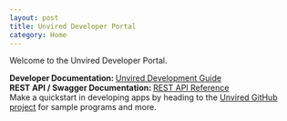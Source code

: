 ```yaml
---
layout: post
title: Unvired Developer Portal
category: Home
---
```


Welcome to the Unvired Developer Portal.

<div class="message">
<strong>Developer Documentation: </strong><a href="https://unvired.atlassian.net/wiki/display/DG/Development+Guide" target="_blank">Unvired Development Guide</a>
</div>

<div class="message">
<strong>REST API / Swagger Documentation: </strong><a href="http://developer.unvired.com/docs/REST/" target="_blank">REST API Reference</a>
</div>

<div class="message">
Make a quickstart in developing apps by heading to the <a href="https://github.com/unvired">Unvired GitHub project</a> for sample programs and more.
</div>